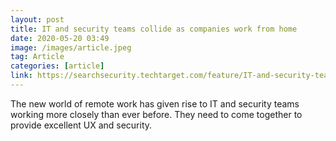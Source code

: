 ```yaml
---
layout: post
title: IT and security teams collide as companies work from home
date: 2020-05-20 03:49
image: /images/article.jpeg
tag: Article
categories: [article]
link: https://searchsecurity.techtarget.com/feature/IT-and-security-teams-collide-as-companies-work-from-home
---
```

The new world of remote work has given rise to IT and security teams working more closely than ever before. They need to come together to provide excellent UX and security.
